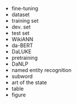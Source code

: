- fine-tuning
- dataset
- training set
- dev. set
- test set
- WikiANN
- da-BERT
- DaLUKE
- pretraining
- DaNLP
- named entity recognition
- subword
- art of the state
- table
- figure
